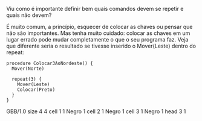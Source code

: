 Viu como é importante definir bem quais comandos devem se repetir e quais não devem?

É muito comum, a princípio, esquecer de colocar as chaves ou pensar que não são importantes. Mas tenha muito cuidado: colocar as chaves em um lugar errado pode mudar completamente o que  o seu programa faz. Veja que diferente seria o resultado se tivesse inserido o Mover(Leste) dentro do repeat:

``` gobstones
procedure Colocar3AoNordeste() {
  Mover(Norte)
  
  repeat(3) {
    Mover(Leste)
    Colocar(Preto)
  }
}

```

<gs-board>
 GBB/1.0
    size 4 4
    cell 1 1 Negro 1
    cell 2 1 Negro 1
    cell 3 1 Negro 1
    head 3 1
</gs-board>
